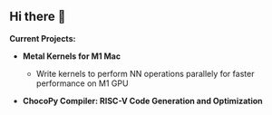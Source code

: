 ## Hi there 👋

**Current Projects:**
- **Metal Kernels for M1 Mac**
  - Write kernels to perform NN operations parallely for faster performance on M1 GPU

- **ChocoPy Compiler: RISC-V Code Generation and Optimization**

<!--
**abhip02/abhip02** is a ✨ _special_ ✨ repository because its `README.md` (this file) appears on your GitHub profile.

Here are some ideas to get you started:

- 🔭 I’m currently working on ...
- 🌱 I’m currently learning ...
- 👯 I’m looking to collaborate on ...
- 🤔 I’m looking for help with ...
- 💬 Ask me about ...
- 📫 How to reach me: ...
- 😄 Pronouns: ...
- ⚡ Fun fact: ...
-->
